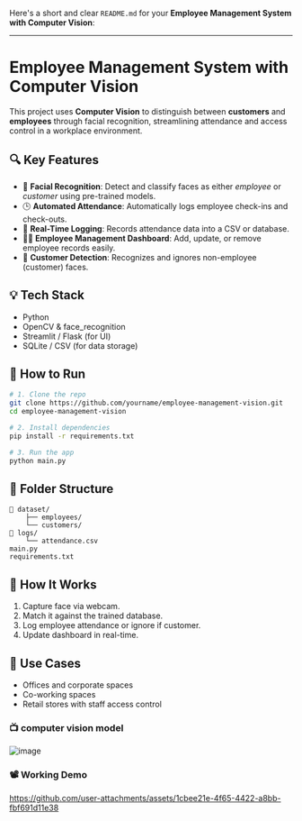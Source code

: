 Here's a short and clear `README.md` for your **Employee Management System with Computer Vision**:

---

# Employee Management System with Computer Vision

This project uses **Computer Vision** to distinguish between **customers** and **employees** through facial recognition, streamlining attendance and access control in a workplace environment.

## 🔍 Key Features

* 🎯 **Facial Recognition**: Detect and classify faces as either *employee* or *customer* using pre-trained models.
* 🕒 **Automated Attendance**: Automatically logs employee check-ins and check-outs.
* 🧾 **Real-Time Logging**: Records attendance data into a CSV or database.
* 🧑‍💼 **Employee Management Dashboard**: Add, update, or remove employee records easily.
* 👥 **Customer Detection**: Recognizes and ignores non-employee (customer) faces.

## 💡 Tech Stack

* Python
* OpenCV & face\_recognition
* Streamlit / Flask (for UI)
* SQLite / CSV (for data storage)

## 🚀 How to Run

```bash
# 1. Clone the repo
git clone https://github.com/yourname/employee-management-vision.git
cd employee-management-vision

# 2. Install dependencies
pip install -r requirements.txt

# 3. Run the app
python main.py
```

## 📂 Folder Structure

```
📁 dataset/
    ├── employees/
    └── customers/
📁 logs/
    └── attendance.csv
main.py
requirements.txt
```

## 📸 How It Works

1. Capture face via webcam.
2. Match it against the trained database.
3. Log employee attendance or ignore if customer.
4. Update dashboard in real-time.

## 📌 Use Cases

* Offices and corporate spaces
* Co-working spaces
* Retail stores with staff access control


### 📺 computer vision model

![image](https://github.com/user-attachments/assets/f2052e61-1c6a-4841-80d7-a97472109ae6)



### 📽️ Working Demo

https://github.com/user-attachments/assets/1cbee21e-4f65-4422-a8bb-fbf691d11e38



